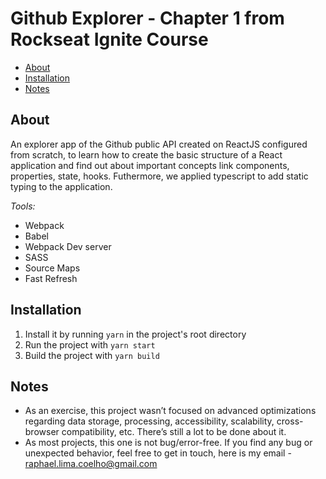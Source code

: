# Github Explorer - Chapter 1 from Rockseat Ignite Course

* [About](#about)
* [Installation](#installation)
* [Notes](#notes)

## About

An explorer app of the Github public API created on ReactJS configured from scratch, to learn how to create the basic structure of a React application and find out about important concepts link components, properties, state, hooks. Futhermore, we applied typescript to add static typing to the application.

*Tools:*

* Webpack
* Babel
* Webpack Dev server
* SASS
* Source Maps
* Fast Refresh

## Installation
1. Install it by running `yarn` in the project's root directory
2. Run the project with `yarn start`
3. Build the project with `yarn build`

## Notes
* As an exercise, this project wasn’t focused on advanced optimizations regarding data storage, processing, accessibility, scalability, cross-browser compatibility, etc. There’s still a lot to be done about it.
* As most projects, this one is not bug/error-free. If you find any bug or unexpected behavior, feel free to get in touch, here is my email - raphael.lima.coelho@gmail.com
